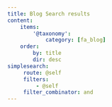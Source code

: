 ```yaml
---
title: Blog Search results
content:
    items:
        '@taxonomy':
            category: [fa_blog]
    order:
        by: title
        dir: desc
simplesearch:
     route: @self
     filters:
         - @self
     filter_combinator: and
---
```


